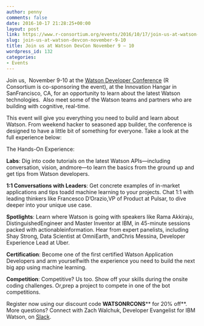 ```yaml
---
author: penny
comments: false
date: 2016-10-17 21:28:25+00:00
layout: post
link: https://www.r-consortium.org/events/2016/10/17/join-us-at-watson-devcon-november-9-10
slug: join-us-at-watson-devcon-november-9-10
title: Join us at Watson DevCon November 9 – 10
wordpress_id: 132
categories:
- Events
---
```


Join us,  November 9-10 at the [Watson Developer Conference](http://www.ibm.com/watson/developer-conference/index.html) (R Consortium is co-sponsoring the event), at the Innovation Hangar in SanFrancisco, CA, for an opportunity to learn about the latest Watson technologies.  Also meet some of the Watson teams and partners who are building with cognitive, real-time.

This event will give you everything you need to build and learn about Watson. From weekend hacker to seasoned app builder, the conference is designed to have a little bit of something for everyone. Take a look at the full experience below:

The Hands-On Experience:

**Labs**: Dig into code tutorials on the latest Watson APIs—including conversation, vision, andmore—to learn the basics from the ground up and get tips from Watson developers.

**1:1 Conversations with Leaders**: Get concrete examples of in-market applications and tips toadd machine learning to your projects. Chat 1:1 with leading thinkers like Francesco D’Orazio,VP of Product at Pulsar, to dive deeper into your unique use case.

**Spotlights**: Learn where Watson is going with speakers like Rama Akkiraju, DistinguishedEngineer and Master Inventor at IBM, in 45-minute sessions packed with actionableinformation. Hear from expert panelists, including Shay Strong, Data Scientist at OmniEarth, andChris Messina, Developer Experience Lead at Uber.

**Certification**: Become one of the first certified Watson Application Developers and arm yourselfwith the experience you need to build the next big app using machine learning.

**Competition**: Competitive? Us too. Show off your skills during the onsite coding challenges. Or,prep a project to compete in one of the bot competitions.

Register now using our discount code **WATSONRCONS**** for 20% off**. More questions? Connect with Zach Walchuk, Developer Evangelist for IBM Watson, on [Slack](http://wdc-slack-inviter.mybluemix.net/).
